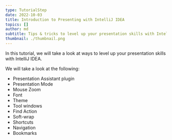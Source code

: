 ```yaml
---
type: TutorialStep
date: 2022-10-03
title: Introduction to Presenting with IntelliJ IDEA
topics: []
author: md
subtitle: Tips & tricks to level up your presentation skills with IntelliJ IDEA.
thumbnail: ./thumbnail.png
---
```


In this tutorial, we will take a look at ways to level up your presentation skills with IntelliJ IDEA.

We will take a look at the following:

- Presentation Assistant plugin
- Presentation Mode
- Mouse Zoom
- Font
- Theme
- Tool windows
- Find Action
- Soft-wrap
- Shortcuts
- Navigation
- Bookmarks
